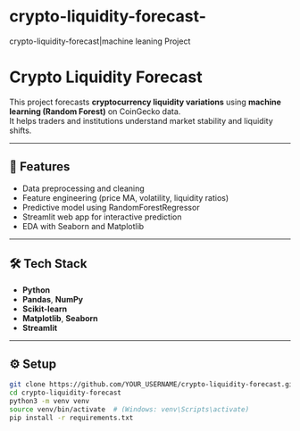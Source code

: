 # crypto-liquidity-forecast-
crypto-liquidity-forecast|machine leaning Project
#  Crypto Liquidity Forecast

This project forecasts **cryptocurrency liquidity variations** using **machine learning (Random Forest)** on CoinGecko data.  
It helps traders and institutions understand market stability and liquidity shifts.

---

## 🚀 Features
- Data preprocessing and cleaning  
- Feature engineering (price MA, volatility, liquidity ratios)  
- Predictive model using RandomForestRegressor  
- Streamlit web app for interactive prediction  
- EDA with Seaborn and Matplotlib  

---

## 🛠️ Tech Stack
- **Python**
- **Pandas**, **NumPy**
- **Scikit-learn**
- **Matplotlib**, **Seaborn**
- **Streamlit**

---

## ⚙️ Setup

```bash
git clone https://github.com/YOUR_USERNAME/crypto-liquidity-forecast.git
cd crypto-liquidity-forecast
python3 -m venv venv
source venv/bin/activate  # (Windows: venv\Scripts\activate)
pip install -r requirements.txt
